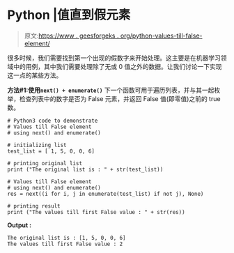 # Python |值直到假元素

> 原文:[https://www . geesforgeks . org/python-values-till-false-element/](https://www.geeksforgeeks.org/python-values-till-false-element/)

很多时候，我们需要找到第一个出现的假数字来开始处理。这主要是在机器学习领域中的用例，其中我们需要处理除了无或 0 值之外的数据。让我们讨论一下实现这一点的某些方法。

**方法#1:使用`next() + enumerate()`**
下一个函数可用于遍历列表，并与其一起枚举，检查列表中的数字是否为 False 元素，并返回 False 值(即零值)之前的 true 数。

```
# Python3 code to demonstrate 
# Values till False element
# using next() and enumerate()

# initializing list 
test_list = [ 1, 5, 0, 0, 6]

# printing original list
print ("The original list is : " + str(test_list))

# Values till False element
# using next() and enumerate()
res = next((i for i, j in enumerate(test_list) if not j), None)

# printing result
print ("The values till first False value : " + str(res))
```

**Output :**

```
The original list is : [1, 5, 0, 0, 6]
The values till first False value : 2

```